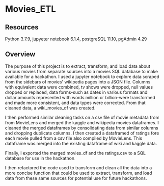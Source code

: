 # Movies_ETL

## Resources
Python 3.7.9, jupyeter notebook 6.1.4, postgreSQL 11.10, pgAdmin 4.29

## Overview

The purpose of this project is to extract, transform, and load data about various movies from separate sources into a movies SQL database to make available for a hackathon.  I used a jupyter notebook to explore data scraped from the sidebars of movies' wikipedia pages into a JSON file.  Columns with equivalent data were combined, tv shows were dropped, null values dropped or replaced, data forms-such as dates in various formats and dollar amounts represented with words million or billion-were transformed and made more consistent, and data types were corrected.  From that cleaned data, a wiki_movies_df was created.

I then performed similar cleaning tasks on a csv file of movie metadata from from MovieLens and merged the kaggle and wikipedia movies dataframes.  I cleaned the merged dataframes by consolidating data from similar columns and dropping duplicate columns.  I then created a dataframed of ratings fore each movie pulled from a csv file also compiled by MovieLens.  This dataframe was merged into the existing dataframe of wiki and kaggle data.

Finally, I exported the merged movies_df and the ratings.csv to a SQL database for use in the hackathon.

I then refactored the code used to transform and clean all the data into a more concise function that could be used to extract, transform, and load data from these same sources for potential use for future hackathons.